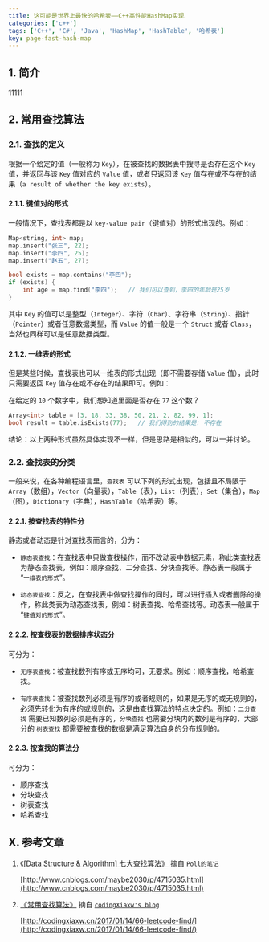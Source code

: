 ```yaml
---
title: 这可能是世界上最快的哈希表——C++高性能HashMap实现
categories: ['c++']
tags: ['C++', 'C#', 'Java', 'HashMap', 'HashTable', '哈希表']
key: page-fast-hash-map
---
```


## 1. 简介

  11111

## 2. 常用查找算法

### 2.1. 查找的定义

根据一个给定的值（一般称为 `Key`），在被查找的数据表中搜寻是否存在这个 `Key` 值，并返回与该 `Key` 值对应的 `Value` 值，或者只返回该 `Key` 值存在或不存在的结果（`a result of whether the key exists`）。

#### 2.1.1. 键值对的形式

一般情况下，查找表都是以 `key-value pair`（键值对）的形式出现的。例如：

```cpp
Map<string, int> map;
map.insert("张三", 22);
map.insert("李四", 25);
map.insert("赵五", 27);

bool exists = map.contains("李四");
if (exists) {
    int age = map.find("李四");   // 我们可以查到，李四的年龄是25岁
}
```

其中 `Key` 的值可以是整型（`Integer`）、字符（`Char`）、字符串（`String`）、指针（`Pointer`）或者任意数据类型，而 `Value` 的值一般是一个 `Struct` 或者 `Class`，当然也同样可以是任意数据类型。

#### 2.1.2. 一维表的形式

但是某些时候，查找表也可以一维表的形式出现（即不需要存储 `Value` 值），此时只需要返回 `Key` 值存在或不存在的结果即可。例如：

在给定的 `10` 个数字中，我们想知道里面是否存在 `77` 这个数？

```cpp
Array<int> table = [3, 18, 33, 38, 50, 21, 2, 82, 99, 1];
bool result = table.isExists(77);   // 我们得到的结果是: 不存在
```

结论：以上两种形式虽然具体实现不一样，但是思路是相似的，可以一并讨论。

### 2.2. 查找表的分类

一般来说，在各种编程语言里，`查找表` 可以下列的形式出现，包括且不局限于 `Array`（数组），`Vector`（向量表），`Table`（表），`List`（列表），`Set`（集合），`Map`（图），`Dictionary`（字典），`HashTable`（哈希表）等。

#### 2.2.1. 按查找表的特性分

静态或者动态是针对查找表而言的，分为：

* `静态表查找`：在查找表中只做查找操作，而不改动表中数据元素，称此类查找表为静态查找表，例如：顺序查找、二分查找、分块查找等。静态表一般属于 “`一维表的形式`”。

* `动态表查找`：反之，在查找表中做查找操作的同时，可以进行插入或者删除的操作，称此类表为动态查找表，例如：树表查找、哈希查找等。动态表一般属于 “`键值对的形式`”。

#### 2.2.2. 按查找表的数据排序状态分

可分为：

* `无序表查找`：被查找数列有序或无序均可，无要求。例如：顺序查找，哈希查找。

* `有序表查找`：被查找数列必须是有序的或者规则的，如果是无序的或无规则的，必须先转化为有序的或规则的，这是由查找算法的特点决定的。例如：`二分查找` 需要已知数列必须是有序的，`分块查找` 也需要分块内的数列是有序的，大部分的 `树表查找` 都需要被查找的数据是满足算法自身的分布规则的。

#### 2.2.3. 按查找的算法分

可分为：

* 顺序查找
* 分块查找
* 树表查找
* 哈希查找

## X. 参考文章

1. [《[Data Structure & Algorithm] 七大查找算法》](http://www.cnblogs.com/maybe2030/p/4715035.html) 摘自 [`Poll的笔记`](http://www.cnblogs.com/maybe2030)

    [http://www.cnblogs.com/maybe2030/p/4715035.html](http://www.cnblogs.com/maybe2030/p/4715035.html)

2. [《常用查找算法》](http://codingxiaxw.cn/2017/01/14/66-leetcode-find/) 摘自 [`codingXiaxw's blog`](http://codingxiaxw.cn)

    [http://codingxiaxw.cn/2017/01/14/66-leetcode-find/](http://codingxiaxw.cn/2017/01/14/66-leetcode-find/)

